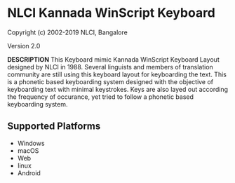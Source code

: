# NLCI Kannada WinScript Keyboard

Copyright (c) 2002-2019 NLCI, Bangalore

Version 2.0

__DESCRIPTION__
This Keyboard mimic Kannada WinScript Keyboard Layout designed by NLCI in 1988. Several linguists and members of translation community are still using this keyboard layout for keyboarding the text. This is a phonetic based keyboarding system designed with the objective of keyboarding text with minimal keystrokes. Keys are also layed out according the frequency of occurance, yet tried to follow a phonetic based keyboarding system.


## Supported Platforms
 * Windows
 * macOS
 * Web
 * linux
 * Android
 
